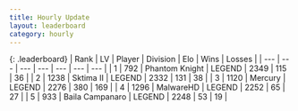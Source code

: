```yaml
---
title: Hourly Update
layout: leaderboard
category: hourly
---
```


{: .leaderboard}
| Rank | LV | Player | Division | Elo | Wins | Losses |
| --- | --- | --- | --- | --- | --- | --- |
| <span data-change="0">1</span> | 792 | <span title="ID: 742939">Phantom Knight</span> | LEGEND | <span data-change="0">2349</span> | <span data-change="0">115</span> | <span data-change="0">36</span> |
| <span data-change="0">2</span> | 1238 | <span title="ID: 402846">Sktima II</span> | LEGEND | <span data-change="0">2332</span> | <span data-change="0">131</span> | <span data-change="0">38</span> |
| <span data-change="0">3</span> | 1120 | <span title="ID: 692745">Mercury</span> | LEGEND | <span data-change="0">2276</span> | <span data-change="0">380</span> | <span data-change="0">169</span> |
| <span data-change="1">4</span> | 1296 | <span title="ID: 261794">MalwareHD</span> | LEGEND | <span data-change="8">2252</span> | <span data-change="1">65</span> | <span data-change="0">27</span> |
| <span data-change="-1">5</span> | 933 | <span title="ID: 66144">Baila Campanaro</span> | LEGEND | <span data-change="0">2248</span> | <span data-change="0">53</span> | <span data-change="0">19</span> |